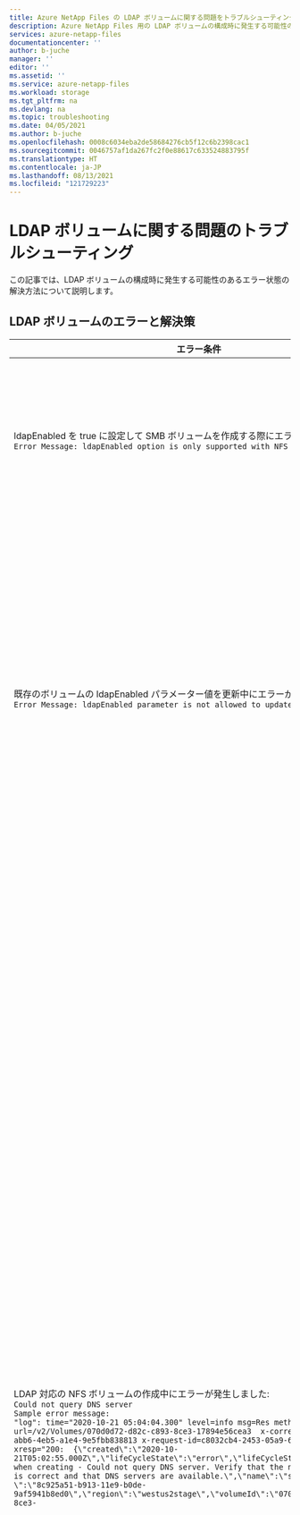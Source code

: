 ```yaml
---
title: Azure NetApp Files の LDAP ボリュームに関する問題をトラブルシューティングする | Microsoft Docs
description: Azure NetApp Files 用の LDAP ボリュームの構成時に発生する可能性のあるエラー状態の解決策について説明します。
services: azure-netapp-files
documentationcenter: ''
author: b-juche
manager: ''
editor: ''
ms.assetid: ''
ms.service: azure-netapp-files
ms.workload: storage
ms.tgt_pltfrm: na
ms.devlang: na
ms.topic: troubleshooting
ms.date: 04/05/2021
ms.author: b-juche
ms.openlocfilehash: 0008c6034eba2de58684276cb5f12c6b2398cac1
ms.sourcegitcommit: 0046757af1da267fc2f0e88617c633524883795f
ms.translationtype: HT
ms.contentlocale: ja-JP
ms.lasthandoff: 08/13/2021
ms.locfileid: "121729223"
---
```

# <a name="troubleshoot-ldap-volume-issues"></a>LDAP ボリュームに関する問題のトラブルシューティング

この記事では、LDAP ボリュームの構成時に発生する可能性のあるエラー状態の解決方法について説明します。

## <a name="errors-and-resolutions-for-ldap-volumes"></a>LDAP ボリュームのエラーと解決策

|     エラー条件    |     解決策    |
|-|-|
| ldapEnabled を true に設定して SMB ボリュームを作成する際にエラーが発生しました: <br> `Error Message: ldapEnabled option is only supported with NFS protocol volume. ` | LDAP を有効にして SMB ボリュームを作成することはできません。 <br> LDAP を無効にして SMB ボリュームを作成します。 |
| 既存のボリュームの ldapEnabled パラメーター値を更新中にエラーが発生しました: <br> `Error Message: ldapEnabled parameter is not allowed to update` |  ボリュームの作成後に、LDAP オプションの設定を変更することはできません。 <br> 作成されたボリュームでは、LDAP オプションの設定を更新しないでください。 詳細については、「[NFS ボリューム アクセスに拡張グループで ADDS LDAP を構成する](configure-ldap-extended-groups.md)」を参照してください。 |
| LDAP 対応の NFS ボリュームの作成中にエラーが発生しました: <br> `Could not query DNS server` <br> `Sample error message:` <br> `"log": time="2020-10-21 05:04:04.300" level=info msg=Res method=GET url=/v2/Volumes/070d0d72-d82c-c893-8ce3-17894e56cea3  x-correlation-id=9bb9e9fe-abb6-4eb5-a1e4-9e5fbb838813 x-request-id=c8032cb4-2453-05a9-6d61-31ca4a922d85 xresp="200:  {\"created\":\"2020-10-21T05:02:55.000Z\",\"lifeCycleState\":\"error\",\"lifeCycleStateDetails\":\"Error when creating - Could not query DNS server. Verify that the network configuration is correct and that DNS servers are available.\",\"name\":\"smb1\",\"ownerId\ \":\"8c925a51-b913-11e9-b0de-9af5941b8ed0\",\"region\":\"westus2stage\",\"volumeId\":\"070d0d72-d82c-c893-8ce3-` |  このエラーは、DNS にアクセスできないために発生します。 <br> <ul><li> Azure NetApp Files 用に正しいサイト (サイトのスコープ) が構成されているかどうかを確認します。 </li><li> DNS にアクセスできない理由は、DNS IP アドレスが正しくないか、ネットワークの問題である可能性があります。 AD 接続で入力された DNS IP アドレスを調べて、それが正しいことを確認します。 </li><li> AD とボリュームが同じリージョンにあり、さらに同じ VNet 内にあることを確認します。 それらが異なる VNet 内にある場合は、その 2 つの VNet 間に VNet ピアリングが確立されていることを確認します。</li></ul> |
| スナップショットからのボリュームの作成時にエラーが発生しました: <br> `Aggregate does not exist` | Azure NetApp Files では、LDAP が無効になっているボリュームに属するスナップショットから、LDAP が有効になっている新しいボリュームのプロビジョニングがサポートされていません。 <br> 指定されたスナップショットから、LDAP が無効になっている新しいボリュームを作成してみてください。 |

## <a name="next-steps"></a>次の手順  

* [NFS ボリューム アクセスに拡張グループで ADDS LDAP を構成する](configure-ldap-extended-groups.md)
* [Azure NetApp Files の NFS ボリュームを作成する](azure-netapp-files-create-volumes.md)
* [Azure NetApp Files のデュアルプロトコル ボリュームを作成する](create-volumes-dual-protocol.md)